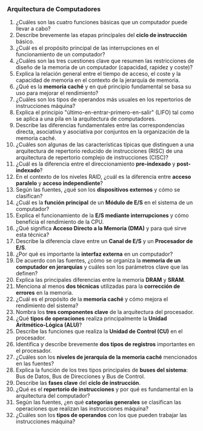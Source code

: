 
### Arquitectura de Computadores

1. ¿Cuáles son las cuatro funciones básicas que un computador puede llevar a cabo?  
2. Describe brevemente las etapas principales del **ciclo de instrucción** básico.  
3. ¿Cuál es el propósito principal de las interrupciones en el funcionamiento de un computador?  
4. ¿Cuáles son las tres cuestiones clave que resumen las restricciones de diseño de la memoria de un computador (capacidad, rapidez y coste)?  
5. Explica la relación general entre el tiempo de acceso, el coste y la capacidad de memoria en el contexto de la jerarquía de memoria.  
6. ¿Qué es la **memoria caché** y en qué principio fundamental se basa su uso para mejorar el rendimiento?  
7. ¿Cuáles son los tipos de operandos más usuales en los repertorios de instrucciones máquina?  
8. Explica el principio "último-en-entrar-primero-en-salir" (LIFO) tal como se aplica a una pila en la arquitectura de computadores.  
9. Describe las diferencias fundamentales entre las correspondencias directa, asociativa y asociativa por conjuntos en la organización de la memoria caché.  
10. ¿Cuáles son algunas de las características típicas que distinguen a una arquitectura de repertorio reducido de instrucciones (RISC) de una arquitectura de repertorio complejo de instrucciones (CISC)?  
11. ¿Cuál es la diferencia entre el direccionamiento **pre-indexado** y **post-indexado**?  
12. En el contexto de los niveles RAID, ¿cuál es la diferencia entre **acceso paralelo** y **acceso independiente**?  
13. Según las fuentes, ¿qué son los **dispositivos externos** y cómo se clasifican?  
14. ¿Cuál es la **función principal** de un **Módulo de E/S** en el sistema de un computador?  
15. Explica el funcionamiento de la **E/S mediante interrupciones** y cómo beneficia el rendimiento de la CPU.  
16. ¿Qué significa **Acceso Directo a la Memoria (DMA)** y para qué sirve esta técnica?  
17. Describe la diferencia clave entre un **Canal de E/S** y un **Procesador de E/S**.  
18. ¿Por qué es importante la **interfaz externa** en un computador?  
19. De acuerdo con las fuentes, ¿cómo se organiza la **memoria de un computador en jerarquías** y cuáles son los parámetros clave que las definen?  
20. Explica las principales diferencias entre la memoria **DRAM** y **SRAM**.  
21. Menciona al menos **dos técnicas** utilizadas para la **corrección de errores** en la memoria.  
22. ¿Cuál es el propósito de la **memoria caché** y cómo mejora el rendimiento del sistema?  
23. Nombra los **tres componentes clave** de la arquitectura del procesador.  
24. ¿Qué **tipos de operaciones** realiza principalmente la **Unidad Aritmético-Lógica (ALU)**?  
25. Describe las funciones que realiza la **Unidad de Control (CU)** en el procesador.  
26. Identifica y describe brevemente **dos tipos de registros** importantes en el procesador.  
27. ¿Cuáles son los **niveles de jerarquía de la memoria caché** mencionados en las fuentes?  
28. Explica la función de los tres tipos principales de **buses del sistema**: Bus de Datos, Bus de Direcciones y Bus de Control.  
29. Describe las **fases clave** del **ciclo de instrucción**.  
30. ¿Qué es el **repertorio de instrucciones** y por qué es fundamental en la arquitectura del computador?  
31. Según las fuentes, ¿en qué **categorías generales** se clasifican las operaciones que realizan las instrucciones máquina?  
32. ¿Cuáles son los **tipos de operandos** con los que pueden trabajar las instrucciones máquina?